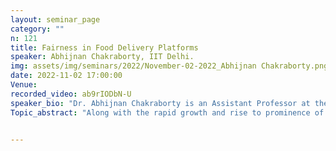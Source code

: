 ```yaml
---
layout: seminar_page
category: ""
n: 121
title: Fairness in Food Delivery Platforms
speaker: Abhijnan Chakraborty, IIT Delhi.
img: assets/img/seminars/2022/November-02-2022_Abhijnan Chakraborty.png
date: 2022-11-02 17:00:00 
Venue: 
recorded_video: ab9rIODbN-U
speaker_bio: "Dr. Abhijnan Chakraborty is an Assistant Professor at the Department of Computer Science and Engineering, Indian Institute of Technology (IIT) Delhi. He is also associated with the School of Artificial Intelligence and the School of Information Technology at the same institute. His research interests fall under the broad theme of Computing and Society, covering the research areas of Social Computing, Information Retrieval and Fairness in Machine Learning. In the past, he has worked at the Max Planck Institute for Software Systems, Germany and Microsoft Research India. During PhD, he was awarded the Google India PhD Fellowship and the Prime Minister's Fellowship for Doctoral Research. He regularly publishes in top-tier computer science conferences including WWW, KDD, AAAI, AAMAS, CSCW and ICWSM. He has won the INAE Young Engineer 2022 award, the best paper award at ASONAM'16 and best poster award at ECIR'19. He is one of the recipients of an internationally competitive research grant from the Data Transparency Lab to advance his research on fairness and transparency in algorithmic systems. More details about him can be found at https://www.cse.iitd.ac.in/~abhijnan/"
Topic_abstract: "Along with the rapid growth and rise to prominence of food delivery platforms, concerns have also risen about the conditions of the \"gig workers\" underpinning this growth. Our analysis on data derived from a real-world food delivery platform across three large cities from India show that there is significant inequality in the money food delivery agents earn. We focus on the problem of ensuring fair income distribution among agents while also maintaining timely food delivery. Unfortunately, the problem is not only NP-hard but also inapproximable in polynomial time. We overcome this computational bottleneck through a novel matching algorithm called FAIRFOODY, achieving upto 10 times improvement in equitable income distribution, albeit with higher cost to the platform. We further propose WORK4FOOD, which provides income guarantees to delivery agents, while minimizing platform costs and ensuring customer satisfaction. To incorporate these objectives, WORK4FOOD balances supply and demand by controlling the number of agents in the system and providing dynamic payment guarantees to agents based on factors such as agent location, ratings, etc. The above two works have appeared in AAAI and IJCAI conferences this year."


---
```


